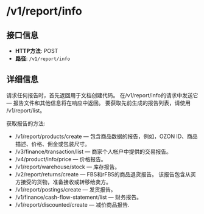 # /v1/report/info

## 接口信息

- **HTTP方法**: POST
- **路径**: `/v1/report/info`

## 详细信息

请求任何报告时，首先返回用于文档创建代码。 在/v1/report/info的请求中发送它 — 报告文件和其他信息将在响应中返回。 要获取先前生成的报告列表，请使用 /v1/report/list。

获取报告的方法:

  * /v1/report/products/create — 包含商品数据的报告，例如，OZON ID、商品描述、价格、佣金或包装尺寸。
  * /v3/finance/transaction/list — 商家个人帐户中提供的交易报告。
  * /v4/product/info/price — 价格报告。
  * /v1/report/warehouse/stock — 库存报告。
  * /v2/report/returns/create — FBS和rFBS的商品退货报告。 该报告包含从买方接受的货物，准备接收或转移给卖方。
  * /v1/report/postings/create — 发货报告。
  * /v1/finance/cash-flow-statement/list — 财务报告。
  * /v1/report/discounted/create — 减价商品报告.


